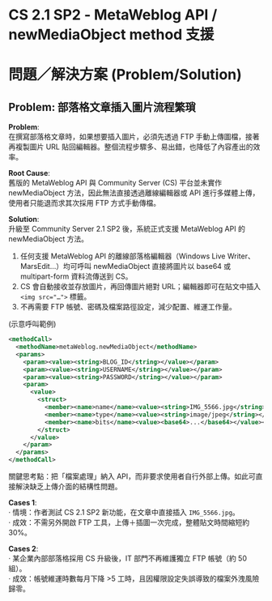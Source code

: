# CS 2.1 SP2 ‑ MetaWeblog API / newMediaObject method 支援

# 問題／解決方案 (Problem/Solution)

## Problem: 部落格文章插入圖片流程繁瑣

**Problem**:  
在撰寫部落格文章時，如果想要插入圖片，必須先透過 FTP 手動上傳圖檔，接著再複製圖片 URL 貼回編輯器。整個流程步驟多、易出錯，也降低了內容產出的效率。

**Root Cause**:  
舊版的 MetaWeblog API 與 Community Server (CS) 平台並未實作 newMediaObject 方法，因此無法直接透過離線編輯器或 API 進行多媒體上傳，使用者只能退而求其次採用 FTP 方式手動傳檔。

**Solution**:  
升級至 Community Server 2.1 SP2 後，系統正式支援 MetaWeblog API 的 newMediaObject 方法。  
1. 任何支援 MetaWeblog API 的離線部落格編輯器（Windows Live Writer、MarsEdit…）均可呼叫 newMediaObject 直接將圖片以 base64 或 multipart-form 資料流傳送到 CS。  
2. CS 會自動接收並存放圖片，再回傳圖片絕對 URL；編輯器即可在貼文中插入 `<img src="…">` 標籤。  
3. 不再需要 FTP 帳號、密碼及檔案路徑設定，減少配置、維運工作量。  

(示意呼叫範例)
```xml
<methodCall>
  <methodName>metaWeblog.newMediaObject</methodName>
  <params>
    <param><value><string>BLOG_ID</string></value></param>
    <param><value><string>USERNAME</string></value></param>
    <param><value><string>PASSWORD</string></value></param>
    <param>
      <value>
        <struct>
          <member><name>name</name><value><string>IMG_5566.jpg</string></value></member>
          <member><name>type</name><value><string>image/jpeg</string></value></member>
          <member><name>bits</name><value><base64>...</base64></value></member>
        </struct>
      </value>
    </param>
  </params>
</methodCall>
```
關鍵思考點：把「檔案處理」納入 API，而非要求使用者自行外部上傳。如此可直接解決缺乏上傳介面的結構性問題。

**Cases 1**:  
‧ 情境：作者測試 CS 2.1 SP2 新功能，在文章中直接插入 `IMG_5566.jpg`。  
‧ 成效：不需另外開啟 FTP 工具，上傳＋插圖一次完成，整體貼文時間縮短約 30%。  

**Cases 2**:  
‧ 某企業內部部落格採用 CS 升級後，IT 部門不再維護獨立 FTP 帳號（約 50 組）。  
‧ 成效：帳號維運時數每月下降 >5 工時，且因權限設定失誤導致的檔案外洩風險歸零。